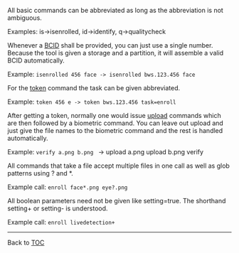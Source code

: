 All basic commands can be abbreviated as long as the abbreviation is not
ambiguous.

Examples: is->isenrolled, id->identify, q->qualitycheck

Whenever a [BCID](./bcid.md) shall be provided, you can just use a single number. Because
the tool is given a storage and a partition, it will assemble a valid BCID
automatically.

Example: `isenrolled 456 face -> isenrolled bws.123.456 face`

For the [token](./token.md) command the task can be given abbreviated.

Example: `token 456 e -> token bws.123.456 task=enroll`

After getting a token, normally one would issue [upload](./upload.md) commands which are then
followed by a biometric command. You can leave out upload and just give the file
names to the biometric command and the rest is handled automatically.

Example: `verify a.png b.png`
      -> upload a.png
         upload b.png
         verify

All commands that take a file accept multiple files in one call as well as glob
patterns using ? and *.

Example call: `enroll face*.png eye?.png`

All boolean parameters need not be given like setting=true. The shorthand
setting+ or setting- is understood.

Example call: `enroll livedetection+`

---

Back to [TOC](./toc.md)